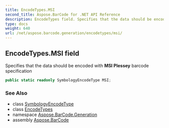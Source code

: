 ```yaml
---
title: EncodeTypes.MSI
second_title: Aspose.BarCode for .NET API Reference
description: EncodeTypes field. Specifies that the data should be encoded with MSI Plessey barcode specification
type: docs
weight: 640
url: /net/aspose.barcode.generation/encodetypes/msi/
---
```

## EncodeTypes.MSI field

Specifies that the data should be encoded with **MSI Plessey** barcode specification

```csharp
public static readonly SymbologyEncodeType MSI;
```

### See Also

* class [SymbologyEncodeType](../../symbologyencodetype/)
* class [EncodeTypes](../)
* namespace [Aspose.BarCode.Generation](../../encodetypes/)
* assembly [Aspose.BarCode](../../../)



